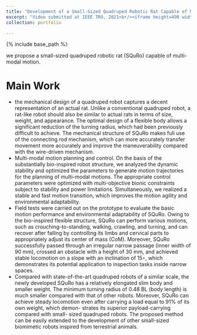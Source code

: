 ```yaml
---
title: "Development of a Small-Sized Quadruped Robotic Rat Capable of Multi-Modal Motions"
excerpt: "Video submitted at IEEE TRO, 2021<br/><iframe height=498 width=510 src='/images/spacerobot_v3_cut.mp4'>"
collection: portfolio

---
```


{% include base_path %}

we propose a small-sized quadruped robotic rat (SQuRo) capable of multi-modal motion.

Main Work
======
* the mechanical design of a quadruped robot captures a decent representation of an actual rat. Unlike a conventional quadruped robot, a rat-like robot should also be similar to actual rats in terms of size, weight, and appearance. The optimal design of a flexible body allows a significant reduction of the turning radius, which had been previously difficult to achieve. The mechanical structure of SQuRo makes full use of the connecting rod mechanism, which can more accurately transfer movement more accurately and improve the maneuverability compared with the wire-driven mechanism.
* Multi-modal motion planning and control. On the basis of the substantially bio-inspired robot structure, we analyzed the dynamic stability and optimized the parameters to generate motion trajectories for the planning of multi-modal motions. The appropriate control parameters were optimized with multi-objective bionic constraints subject to stability and power limitations. Simultaneously, we realized a stable and fast motion transition, which improves the motion agility and environmental adaptability. 
* Field tests were carried out on the prototype to evaluate the basic motion performance and environmental adaptability of SQuRo. Owing to the bio-inspired flexible structure, SQuRo can perform various motions, such as crouching-to-standing, walking, crawling, and turning, and can recover after falling by controlling its limbs and cervical parts to appropriately adjust its center of mass (CoM). Moreover, SQuRo successfully passed through an irregular narrow passage (inner width of 90 mm), crossed an obstacle with a height of 30 mm, and achieved stable locomotion on a slope with an inclination of 15◦, which demonstrates its potential application to inspection tasks inside narrow spaces. 
* Compared with state-of-the-art quadruped robots of a similar scale, the newly developed SQuRo has a relatively elongated slim body and smaller weight. The minimum turning radius of 0.48 BL (body length) is much smaller compared with that of other robots. Moreover, SQuRo can achieve steady locomotion even after carrying a load equal to 91% of its own weight, which demon- strates its superior payload-carrying compared with small- sized quadruped robots. The proposed method can be easily extended to the development of other small-sized biomimetic robots inspired from terrestrial animals.
